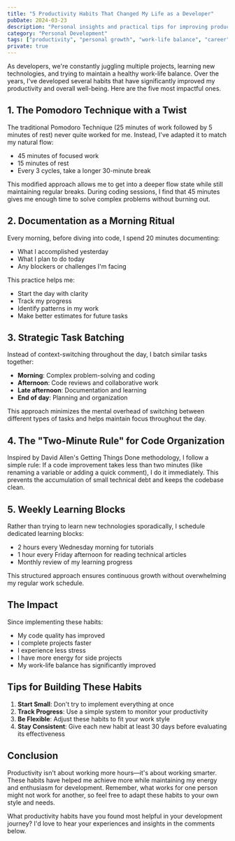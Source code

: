 ```yaml
---
title: "5 Productivity Habits That Changed My Life as a Developer"
pubDate: 2024-03-23
description: "Personal insights and practical tips for improving productivity and maintaining work-life balance as a software developer."
category: "Personal Development"
tags: ["productivity", "personal growth", "work-life balance", "career"]
private: true
---
```


As developers, we're constantly juggling multiple projects, learning new technologies, and trying to maintain a healthy work-life balance. Over the years, I've developed several habits that have significantly improved my productivity and overall well-being. Here are the five most impactful ones.

## 1. The Pomodoro Technique with a Twist

The traditional Pomodoro Technique (25 minutes of work followed by 5 minutes of rest) never quite worked for me. Instead, I've adapted it to match my natural flow:

- 45 minutes of focused work
- 15 minutes of rest
- Every 3 cycles, take a longer 30-minute break

This modified approach allows me to get into a deeper flow state while still maintaining regular breaks. During coding sessions, I find that 45 minutes gives me enough time to solve complex problems without burning out.

## 2. Documentation as a Morning Ritual

Every morning, before diving into code, I spend 20 minutes documenting:

- What I accomplished yesterday
- What I plan to do today
- Any blockers or challenges I'm facing

This practice helps me:
- Start the day with clarity
- Track my progress
- Identify patterns in my work
- Make better estimates for future tasks

## 3. Strategic Task Batching

Instead of context-switching throughout the day, I batch similar tasks together:

- **Morning**: Complex problem-solving and coding
- **Afternoon**: Code reviews and collaborative work
- **Late afternoon**: Documentation and learning
- **End of day**: Planning and organization

This approach minimizes the mental overhead of switching between different types of tasks and helps maintain focus throughout the day.

## 4. The "Two-Minute Rule" for Code Organization

Inspired by David Allen's Getting Things Done methodology, I follow a simple rule: If a code improvement takes less than two minutes (like renaming a variable or adding a quick comment), I do it immediately. This prevents the accumulation of small technical debt and keeps the codebase clean.

## 5. Weekly Learning Blocks

Rather than trying to learn new technologies sporadically, I schedule dedicated learning blocks:

- 2 hours every Wednesday morning for tutorials
- 1 hour every Friday afternoon for reading technical articles
- Monthly review of my learning progress

This structured approach ensures continuous growth without overwhelming my regular work schedule.

## The Impact

Since implementing these habits:

- My code quality has improved
- I complete projects faster
- I experience less stress
- I have more energy for side projects
- My work-life balance has significantly improved

## Tips for Building These Habits

1. **Start Small**: Don't try to implement everything at once
2. **Track Progress**: Use a simple system to monitor your productivity
3. **Be Flexible**: Adjust these habits to fit your work style
4. **Stay Consistent**: Give each new habit at least 30 days before evaluating its effectiveness

## Conclusion

Productivity isn't about working more hours—it's about working smarter. These habits have helped me achieve more while maintaining my energy and enthusiasm for development. Remember, what works for one person might not work for another, so feel free to adapt these habits to your own style and needs.

What productivity habits have you found most helpful in your development journey? I'd love to hear your experiences and insights in the comments below. 